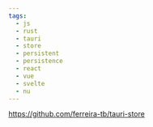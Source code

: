 ```yaml
---
tags:
  - js
  - rust
  - tauri
  - store
  - persistent
  - persistence
  - react
  - vue
  - svelte
  - nu
---
```

https://github.com/ferreira-tb/tauri-store

